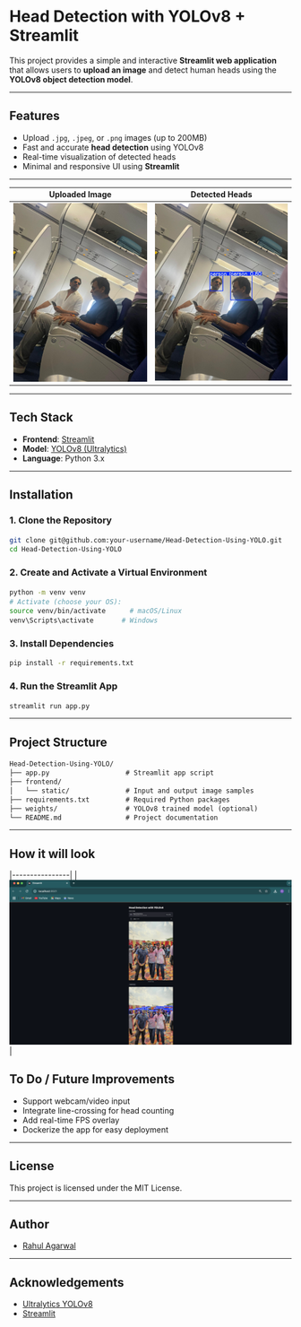 # Head Detection with YOLOv8 + Streamlit

This project provides a simple and interactive **Streamlit web application** that allows users to **upload an image** and detect human heads using the **YOLOv8 object detection model**.

---

## Features

- Upload `.jpg`, `.jpeg`, or `.png` images (up to 200MB)
- Fast and accurate **head detection** using YOLOv8
- Real-time visualization of detected heads
- Minimal and responsive UI using **Streamlit**

---

| Uploaded Image | Detected Heads |
|----------------|----------------|
| ![Input](https://github.com/pprvt01/Head-Detection-Using-YOLO/blob/main/input.jpg) | ![Output](https://github.com/pprvt01/Head-Detection-Using-YOLO/blob/main/output.jpg) |

---

## Tech Stack

- **Frontend**: [Streamlit](https://streamlit.io/)
- **Model**: [YOLOv8 (Ultralytics)](https://github.com/ultralytics/ultralytics)
- **Language**: Python 3.x

---

## Installation

### 1. Clone the Repository

```bash
git clone git@github.com:your-username/Head-Detection-Using-YOLO.git
cd Head-Detection-Using-YOLO
```

### 2. Create and Activate a Virtual Environment

```bash
python -m venv venv
# Activate (choose your OS):
source venv/bin/activate      # macOS/Linux
venv\Scripts\activate       # Windows
```

### 3. Install Dependencies

```bash
pip install -r requirements.txt
```

### 4. Run the Streamlit App

```bash
streamlit run app.py
```

---

## Project Structure

```
Head-Detection-Using-YOLO/
├── app.py                   # Streamlit app script
├── frontend/
│   └── static/              # Input and output image samples
├── requirements.txt         # Required Python packages
├── weights/                 # YOLOv8 trained model (optional)
└── README.md                # Project documentation
```

---
## How it will look
|----------------|
| ![UI](https://github.com/pprvt01/Head-Detection-Using-YOLO/blob/main/UI.png) |

## To Do / Future Improvements

- Support webcam/video input
- Integrate line-crossing for head counting
- Add real-time FPS overlay
- Dockerize the app for easy deployment

---

## License

This project is licensed under the MIT License.

---

## Author

- [Rahul Agarwal](https://github.com/pprvt01)

---

## Acknowledgements

- [Ultralytics YOLOv8](https://github.com/ultralytics/ultralytics)
- [Streamlit](https://streamlit.io/)
